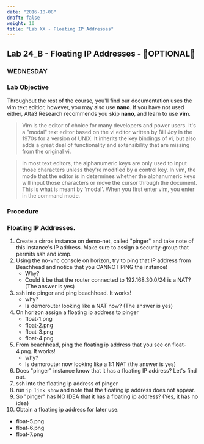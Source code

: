 ```yaml
---
date: "2016-10-08"
draft: false
weight: 10
title: "Lab XX - Floating IP Addresses"
---
```


## Lab 24_B - Floating IP Addresses - &#x1F528;OPTIONAL&#x1F528;

### WEDNESDAY

### Lab Objective

Throughout the rest of the course, you'll find our documentation uses the vim text editior, however, you may also use **nano**. If you have not used either, Alta3 Research recommends you skip **nano**, and learn to use **vim**.

  > Vim is the editor of choice for many developers and power users. It's a "modal" text editor based on the vi editor written by Bill Joy in the 1970s for a version of UNIX. It inherits the key bindings of vi, but also adds a great deal of functionality and extensibility that are missing from the original vi. 

  > In most text editors, the alphanumeric keys are only used to input those characters unless they're modified by a control key. In vim, the mode that the editor is in determines whether the alphanumeric keys will input those characters or move the cursor through the document. This is what is meant by 'modal'. When you first enter vim, you enter in the command mode.

### Procedure
### Floating IP Addresses.

1. Create a cirros instance on demo-net, called "pinger" and take note of this instance's IP address. Make sure to assign a security-group that permits ssh and icmp.
2. Using the no-vnc console on horizon, try to ping that IP address from Beachhead and notice that you CANNOT PING the instance!
    - Why?
    - Could it be that the router connected to 192.168.30.0/24 is a NAT? (The answer is yes)
3. ssh into pinger and ping beachhead. It works!  
   - why? 
   - Is demorouter looking like a NAT now? (The answer is yes)
4. On horizon assign a floating ip address to pinger 
    - float-1.png
    - float-2.png
    - float-3.png
    - float-4.png
5. From beachhead, ping the floating ip address that you see on float-4.png.  It works!
   - why?
   - Is demorouter now looking like a 1:1 NAT (the answer is yes)
6. Does "pinger" instance know that it has a floating IP address? Let's find out.
7. ssh into the floating ip address of pinger
8. run `ip link show` and note that the floating ip address does not appear.
9. So "pinger" has NO IDEA that it has a floating ip address? (Yes, it has no idea)
10. Obtain a floating ip address for later use.
   - float-5.png
   - float-6.png
   - float-7.png
